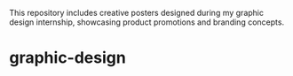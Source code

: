 This repository includes creative posters designed during my graphic design internship, showcasing product promotions and branding concepts.

# graphic-design
